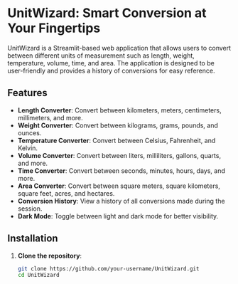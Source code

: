 # UnitWizard: Smart Conversion at Your Fingertips

UnitWizard is a Streamlit-based web application that allows users to convert between different units of measurement such as length, weight, temperature, volume, time, and area. The application is designed to be user-friendly and provides a history of conversions for easy reference.

## Features

- **Length Converter**: Convert between kilometers, meters, centimeters, millimeters, and more.
- **Weight Converter**: Convert between kilograms, grams, pounds, and ounces.
- **Temperature Converter**: Convert between Celsius, Fahrenheit, and Kelvin.
- **Volume Converter**: Convert between liters, milliliters, gallons, quarts, and more.
- **Time Converter**: Convert between seconds, minutes, hours, days, and more.
- **Area Converter**: Convert between square meters, square kilometers, square feet, acres, and hectares.
- **Conversion History**: View a history of all conversions made during the session.
- **Dark Mode**: Toggle between light and dark mode for better visibility.

## Installation

1. **Clone the repository**:
   ```bash
   git clone https://github.com/your-username/UnitWizard.git
   cd UnitWizard
